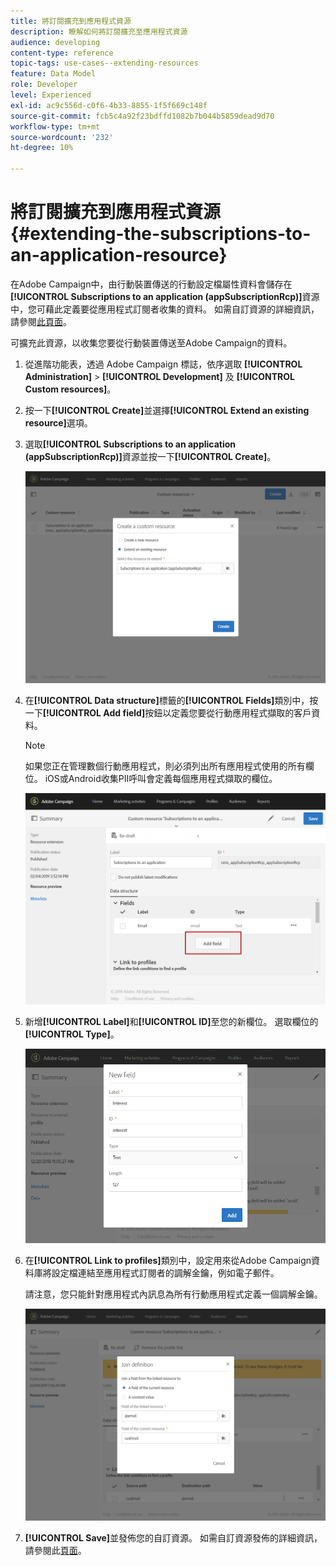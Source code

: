 ```yaml
---
title: 將訂閱擴充到應用程式資源
description: 瞭解如何將訂閱擴充至應用程式資源
audience: developing
content-type: reference
topic-tags: use-cases--extending-resources
feature: Data Model
role: Developer
level: Experienced
exl-id: ac9c556d-c0f6-4b33-8855-1f5f669c148f
source-git-commit: fcb5c4a92f23bdffd1082b7b044b5859dead9d70
workflow-type: tm+mt
source-wordcount: '232'
ht-degree: 10%

---
```


# 將訂閱擴充到應用程式資源{#extending-the-subscriptions-to-an-application-resource}

在Adobe Campaign中，由行動裝置傳送的行動設定檔屬性資料會儲存在&#x200B;**[!UICONTROL Subscriptions to an application (appSubscriptionRcp)]**&#x200B;資源中，您可藉此定義要從應用程式訂閱者收集的資料。 如需自訂資源的詳細資訊，請參閱[此頁面](../../developing/using/key-steps-to-add-a-resource.md)。

可擴充此資源，以收集您要從行動裝置傳送至Adobe Campaign的資料。

1. 從進階功能表，透過 Adobe Campaign 標誌，依序選取 **[!UICONTROL Administration]** > **[!UICONTROL Development]** 及 **[!UICONTROL Custom resources]**。
1. 按一下&#x200B;**[!UICONTROL Create]**&#x200B;並選擇&#x200B;**[!UICONTROL Extend an existing resource]**&#x200B;選項。
1. 選取&#x200B;**[!UICONTROL Subscriptions to an application (appSubscriptionRcp)]**&#x200B;資源並按一下&#x200B;**[!UICONTROL Create]**。

   ![](assets/in_app_personal_data_4.png)

1. 在&#x200B;**[!UICONTROL Data structure]**&#x200B;標籤的&#x200B;**[!UICONTROL Fields]**&#x200B;類別中，按一下&#x200B;**[!UICONTROL Add field]**&#x200B;按鈕以定義您要從行動應用程式擷取的客戶資料。

   >[!NOTE]
   >
   >如果您正在管理數個行動應用程式，則必須列出所有應用程式使用的所有欄位。 iOS或Android收集PII呼叫會定義每個應用程式擷取的欄位。

   ![](assets/in_app_personal_data.png)

1. 新增&#x200B;**[!UICONTROL Label]**&#x200B;和&#x200B;**[!UICONTROL ID]**&#x200B;至您的新欄位。 選取欄位的&#x200B;**[!UICONTROL Type]**。

   ![](assets/schema_extension_uc9.png)

1. 在&#x200B;**[!UICONTROL Link to profiles]**&#x200B;類別中，設定用來從Adobe Campaign資料庫將設定檔連結至應用程式訂閱者的調解金鑰，例如電子郵件。

   請注意，您只能針對應用程式內訊息為所有行動應用程式定義一個調解金鑰。

   ![](assets/in_app_personal_data_3.png)

1. **[!UICONTROL Save]**&#x200B;並發佈您的自訂資源。 如需自訂資源發佈的詳細資訊，請參閱此[頁面](../../developing/using/updating-the-database-structure.md#publishing-a-custom-resource)。
